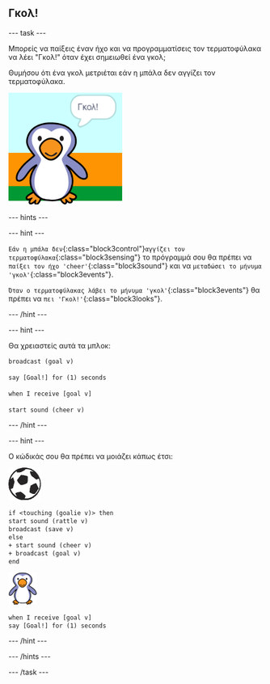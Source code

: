 ## Γκολ!

--- task ---

Μπορείς να παίξεις έναν ήχο και να προγραμματίσεις τον τερματοφύλακα να λέει "Γκολ!" όταν έχει σημειωθεί ένα γκολ;

Θυμήσου ότι ένα γκολ μετριέται εάν η μπάλα δεν αγγίζει τον τερματοφύλακα.

![στιγμιότυπο οθόνης](images/goalie-goal-test.png)

--- hints ---

--- hint ---

`Εάν η μπάλα δεν`{:class="block3control"}`αγγίζει τον τερματοφύλακα`{:class="block3sensing"} το πρόγραμμά σου θα πρέπει να `παίξει τον ήχο 'cheer'`{:class="block3sound"} και να `μεταδώσει το μήνυμα 'γκολ'`{:class="block3events"}.

`Όταν ο τερματοφύλακας λάβει το μήνυμα 'γκολ'`{:class="block3events"} θα πρέπει να `πει 'Γκολ!'`{:class="block3looks"}.

--- /hint ---

--- hint ---

Θα χρειαστείς αυτά τα μπλοκ:

```blocks3
broadcast (goal v)

say [Goal!] for (1) seconds

when I receive [goal v]

start sound (cheer v)
```

--- /hint ---

--- hint ---

Ο κώδικάς σου θα πρέπει να μοιάζει κάπως έτσι:

![αντικείμενο μπάλας](images/football-sprite.png)

```blocks3
if <touching (goalie v)> then
start sound (rattle v)
broadcast (save v)
else
+ start sound (cheer v)
+ broadcast (goal v)
end
```

![αντικείμενο τερματοφύλακα](images/goalie-sprite.png)

```blocks3
when I receive [goal v]
say [Goal!] for (1) seconds
```

--- /hint ---



--- /hints ---


--- /task ---
